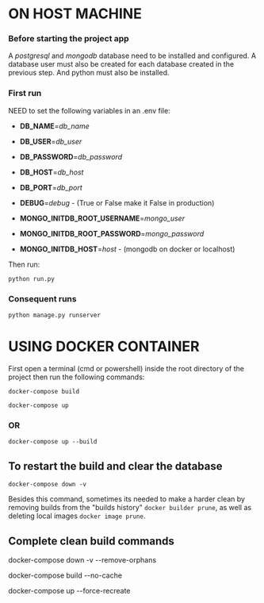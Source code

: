 # ON HOST MACHINE

### Before starting the project app

A *postgresql* and *mongodb* database need to be installed and configured.
A database user must also be created for each database created in the previous step.
And python must also be installed.

### First run

NEED to set the following variables in an .env file:

- **DB_NAME**=*db_name*

- **DB_USER**=*db_user*

- **DB_PASSWORD**=*db_password*

- **DB_HOST**=*db_host*

- **DB_PORT**=*db_port*

- **DEBUG**=*debug* - (True or False make it False in production)

- **MONGO_INITDB_ROOT_USERNAME**=*mongo_user*

- **MONGO_INITDB_ROOT_PASSWORD**=*mongo_password*

- **MONGO_INITDB_HOST**=*host* - (mongodb on docker or localhost)


Then run:

`python run.py`

  

### Consequent runs

`python manage.py runserver`

  
  

# USING DOCKER CONTAINER
First open a terminal (cmd or powershell) inside the root directory of the project then run the following commands:

`docker-compose build`

`docker-compose up`

### OR


`docker-compose up --build`

  

## To restart the build and clear the database

`docker-compose down -v`

Besides this command, sometimes its needed to make a harder clean by removing builds from the "builds history" `docker builder prune`, as well as deleting local images `docker image prune`.

  
  

## Complete clean build commands

docker-compose down -v --remove-orphans

docker-compose build --no-cache

docker-compose up --force-recreate